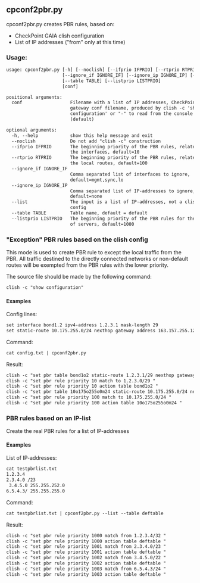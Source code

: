 ## cpconf2pbr.py

cpconf2pbr.py creates PBR rules, based on:
* CheckPoint GAIA clish configuration
* List of IP addresses ("from" only at this time)

### Usage:

```txt
usage: cpconf2pbr.py [-h] [--noclish] [--ifprio IFPRIO] [--rtprio RTPRIO]
                     [--ignore_if IGNORE_IF] [--ignore_ip IGNORE_IP] [--list]
                     [--table TABLE] [--listprio LISTPRIO]
                     [conf]

positional arguments:
  conf                  Filename with a list of IP addresses, CheckPoint
                        gateway conf filename, produced by clish -c 'show
                        configuration' or "-" to read from the console
                        (default)

optional arguments:
  -h, --help            show this help message and exit
  --noclish             Do not add "clish -c" construction
  --ifprio IFPRIO       The beginning priority of the PBR rules, related to
                        the interfaces, default=10
  --rtprio RTPRIO       The beginning priority of the PBR rules, related to
                        the local routes, default=100
  --ignore_if IGNORE_IF
                        Comma separated list of interfaces to ignore,
                        default=mgmt,sync,lo
  --ignore_ip IGNORE_IP
                        Comma separated list of IP-addresses to ignore,
                        default=none
  --list                The input is a list of IP-addresses, not a clish
                        config
  --table TABLE         Table name, default = default
  --listprio LISTPRIO   The beginning priority of the PBR rules for the list
                        of servers, default=1000
```

### "Exception" PBR rules based on the clish config

This mode is used to create PBR rule to except the local traffic from the PBR. All traffic destined to the directly connected networks or non-default routes will be exempted from the PBR rules with the lower priority.

The source file should be made by the following command:

```txt
clish -c "show configuration"
```

#### Examples

Config lines:

```txt
set interface bond1.2 ipv4-address 1.2.3.1 mask-length 29
set static-route 10.175.255.0/24 nexthop gateway address 163.157.255.129 on
```
Command:

```txt
cat config.txt | cpconf2pbr.py
```

Result:

```txt
clish -c "set pbr table bond1o2 static-route 1.2.3.1/29 nexthop gateway logical bond1.2 priority 10 "
clish -c "set pbr rule priority 10 match to 1.2.3.0/29 "
clish -c "set pbr rule priority 10 action table bond1o2 "
clish -c "set pbr table 10o175o255o0m24 static-route 10.175.255.0/24 nexthop gateway address 163.157.255.129 priority 100 "
clish -c "set pbr rule priority 100 match to 10.175.255.0/24 "
clish -c "set pbr rule priority 100 action table 10o175o255o0m24 "
```


### PBR rules based on an IP-list

Create the real PBR rules for a list of IP-addresses

#### Examples

List of IP-addresses:

```txt
cat testpbrlist.txt  
1.2.3.4
2.3.4.0 /23
 3.4.5.0 255.255.252.0
6.5.4.3/ 255.255.255.0
```

Command:

```txt
cat testpbrlist.txt | cpconf2pbr.py --list --table deftable 
```

Result:

```txt
clish -c "set pbr rule priority 1000 match from 1.2.3.4/32 "
clish -c "set pbr rule priority 1000 action table deftable "
clish -c "set pbr rule priority 1001 match from 2.3.4.0/23 "
clish -c "set pbr rule priority 1001 action table deftable "
clish -c "set pbr rule priority 1002 match from 3.4.5.0/22 "
clish -c "set pbr rule priority 1002 action table deftable "
clish -c "set pbr rule priority 1003 match from 6.5.4.3/24 "
clish -c "set pbr rule priority 1003 action table deftable "
```
